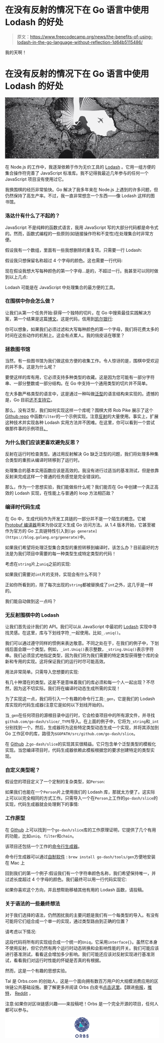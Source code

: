 # 在没有反射的情况下在 Go 语言中使用 Lodash 的好处

> 原文：<https://www.freecodecamp.org/news/the-benefits-of-using-lodash-in-the-go-language-without-reflection-1d64b5115486/>

我的天啊！

# 在没有反射的情况下在 Go 语言中使用 Lodash 的好处

![T7io7sSXVIifWU1Iaugs8ti6OaQu-ukfiBSB](img/8c23ee64af926171d4aa2655729d86ad.png)

在 Node.js 的工作中，我逐渐依赖于作为无价工具的 [Lodash](https://lodash.com/) 。它用一组方便的集合操作符完善了 JavaScript 标准库。我不记得我最近几年参与的任何一个 JavaScript 项目没有使用过它。

我换围棋的经历非常愉快。Go 解决了我多年来在 Node.js 上遇到的许多问题，但仍然保持了高生产率。不过，我一直非常想念一个东西——像 Lodash 这样的图书馆。

### 洛达什有什么了不起的？

JavaScript 不是纯粹的函数式语言，我用 JavaScript 写的大部分代码都是命令式的。然而，函数式编程的一些原则(如链接操作符和不变性)在处理集合时非常方便。

假设我有一个数组，里面有一些我想删除的重复项。只需要一行 Lodash:

假设我只想保留名称超过 4 个字母的颜色。这也需要一行代码:

现在假设我想大写每种颜色的第一个字母…是的，不超过一行。我甚至可以同时做到以上几点:

Lodash 可能是在 JavaScript 中处理集合的最方便的工具。

### 在围棋中你会怎么做？

让我们从第一个任务开始:获得一个独特的切片。在 Go 中搜索最佳实践解决方案，第一个结果是这篇[博文](https://kylewbanks.com/blog/creating-unique-slices-in-go)。这是代码，信用到[凯尔银行](https://www.freecodecamp.org/news/the-benefits-of-using-lodash-in-the-go-language-without-reflection-1d64b5115486/undefined):

你可以想象，如果我们必须过滤和大写每种颜色的第一个字母，我们将花费太多的时间在这些动作的机制上。这会有点累人。我的俏皮话在哪里？

### 拯救图书馆

当然，有一些图书馆为我们做这些方便的收集工作。令人惊讶的是，围棋中受欢迎的并不多。这是为什么呢？

要使这样的库有用，它必须支持多种类型的收藏。这是因为您可能有一部分字符串、一部分整数或一部分结构。在 Go 中支持一个通用类型的切片并不简单。

在大多数严格类型的语言中，这是通过一种叫做[泛型](https://en.wikipedia.org/wiki/Generic_programming)的语言结构来实现的。遗憾的是，Go 目前[还不支持它](https://golang.org/doc/faq#generics)。

那么，没有泛型，我们如何实现这样一个库呢？围棋大师 Rob Pike 展示了这个 [Github repo](https://github.com/robpike/filter) 中函数`filter`的一个示例实现。注意[反射](https://github.com/robpike/filter/blob/master/reduce.go#L22)的大量使用。事实上，扩展这种技术并实现各种 Lodash 实用方法并不困难。在这里，你可以看到一个尝试做那件事的示例项目[。](https://github.com/arifsetiawan/lodash-go)

### 为什么我们应该更喜欢避免反思？

反射在运行时检查类型。通过用反射解决 Go 缺乏泛型的问题，我们将处理多种集合类型的重担从编译时转移到了运行时。

处理集合的基本实用函数应该是高效的。我没有进行过适当的基准测试，但是依靠反射来完成这样一个普通的任务感觉是完全错误的。

那么，作为一个思想实验，我们能做些什么呢？我们能否在 Go 中创建一个真正高效的 Lodash 实现，在性能上与普通的 loop 方法相匹敌？

### 编译时代码生成

在 Go 中，生成代码作为开发工具链的一部分并不是一个陌生的概念。它被 [Protobuf 编译器](https://github.com/golang/protobuf)用来为协议定义生成 Go 访问方法。从 1.4 版本开始，它甚至被作为官方的 Go 工具链特性引入到`[go generate](https://blog.golang.org/generate)`中。

如果我们希望将处理泛型集合类型的重担转移到编译时，该怎么办？目前最好的方法是为我们项目中需要的每一种类型生成特定类型的代码！

考虑在`string`片上`uniq`之前的实现:

如果我们需要对`int`片的支持，实现会有什么不同？

正如你所看到的，除了每次出现的`string`都被替换成了`int`之外，这几乎是一样的。

我们能自动做到这一点吗？

### 无反射围棋中的 Lodash

让我们首先设计我们的 API。我们可以从 JavaScript 中最初的 [Lodash](https://lodash.com/) 实现中寻找灵感。在这里，库与下划线字符`_`一起使用。比如`_.uniq()`。

我们可以通过遵守同样的惯例来表达敬意。不同之处在于，在我们的例子中，下划线后面会跟一个类型。例如，`_int.Uniq()`表示整数，`_string.Uniq()`表示字符串。我们必须显式地指定类型，因为我们将为我们需要的特定类型获得整个库的全新和专用的实现。这将保证我们的运行时尽可能高效。

用法非常简单。只需导入您想要的实现:

有几十种潜在的类型。这是不是意味着我们的库必须和每一个人一起出现？不尽然，因为这不切实际。我们将在编译时动态生成所需的实现！

为了实现这一点，我们将引入一个有趣的命令行工具:`_gen`，它是我们的 Lodash 库实现的代码生成器(注意它是如何以下划线开始的)。

当`_gen`在任何项目的源根目录中运行时，它会检查项目中的所有源文件，并寻找`github.com/go-dash/slice/_TYPE`导入。在上面的例子中，它将为`_string`和`_int`分别找到一个。然后，生成器将为这些特定类型动态生成一个实现，并将其添加到 Go 工作区中的库，路径为`$GOPATH/src/github.com/go-dash/slice`。

在 [Github](https://github.com/go-dash/slice) 上`go-dash/slice`的实现其实很精益。它只包含单个泛型类型的模板化实现。当您编译项目时，代码生成器依赖此模板根据您的要求创建特定的类型实现。

### 自定义类型呢？

假设您的项目定义了一个定制的复杂类型，如`Person`:

如果我们也能在一个`Person`片上使用我们的 Lodash 库，那就太方便了。这实际上可以以完全相同的方式工作。只需导入一个在`Person`上工作的`go-dash/slice`的实现，代码生成器就会处理剩下的事情:

### 工作原型

在 [Github](https://github.com/go-dash/slice) 上可以找到一个`go-dash/slice`库的工作原理证明，它提供了几个有用的功能，比如`uniq`、`filter`和`chain`。

该项目还包括一个工作的[命令行生成器](https://github.com/go-dash/_gen)。

命令行生成器可以通过[自制软件](https://brew.sh/) : `brew install go-dash/tools/gen`方便地安装在 Mac 上

回到我们的第一个例子:假设我们有一个字符串颜色名称，我们希望保持唯一，并过滤长度超过 4 个字母的颜色。我们最终可以用一行代码实现它:

如果你喜欢这个方向，并且想帮助移植其他有用的 Lodash 函数，请投稿。

### 关于语法的一些最终想法

对于我们选择的语法，仍然困扰我的主要问题是我们有一个每类型的导入。有没有可能将它们组合成一个单一的实现，通过类型路由到正确的位置？

请考虑以下情况:

这段代码将所有的实现组合成一个统一的`Uniq`，它采用`interface{}`。虽然它本身不使用反射，但它仍然有两个运行时动态转换和会影响性能的开关。我们可能应该进行基准测试，看看这会增加多少影响。我们可能还应该对反射实现进行基准测试，看看我们对运行时性能的怀疑是否真的有根据。

然而，这是一个有趣的思想实验。

Tal 是 Orbs.com 的创始人，这是一个面向拥有数百万用户的大规模消费应用的区块链公共基础设施。要了解更多并阅读 Orbs 白皮书[点击这里](https://orbs.com/white-papers)。【跟进[电报](https://t.me/orbs_network)，[推特](https://twitter.com/orbs_network)， [Reddit](https://www.reddit.com/r/ORBS_Network/) ，

注意:如果你对区块链感兴趣——来投稿吧！Orbs 是一个完全开源的项目，任何人都可以参与。

![JWn9bUEABxzB3UAy7kCsYdYnHPsCsH8cDevu](img/f3495498f27bbf4dff11227445743845.png)
